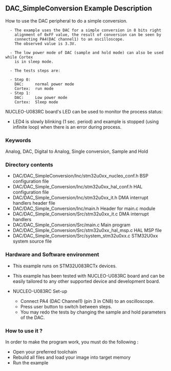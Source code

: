 ## <b>DAC_SimpleConversion Example Description</b>

How to use the DAC peripheral to do a simple conversion.

      - The example uses the DAC for a simple conversion in 8 bits right 
        alignment of 0xFF value, the result of conversion can be seen by 
        connecting PA4(DAC channel1) to an oscilloscope. 
        The observed value is 3.3V.

      - The low power mode of DAC (sample and hold mode) can also be used while Cortex 
        is in sleep mode.

      - The tests steps are:

      - Step 0:
        DAC:     normal power mode
        Cortex:  run mode
      - Step 1:
        DAC:     Low power mode
        Cortex:  Sleep mode
      

NUCLEO-U083RC board's LED can be used to monitor the process status:

  - LED4 is slowly blinking (1 sec. period) and example is stopped (using infinite loop)
  when there is an error during process.

### <b>Keywords</b>

Analog, DAC, Digital to Analog, Single conversion, Sample and Hold

### <b>Directory contents </b>

  - DAC/DAC_SimpleConversion/Inc/stm32u0xx_nucleo_conf.h     BSP configuration file
  - DAC/DAC_Simple_Conversion/Inc/stm32u0xx_hal_conf.h    HAL configuration file
  - DAC/DAC_Simple_Conversion/Inc/stm32u0xx_it.h          DMA interrupt handlers header file
  - DAC/DAC_Simple_Conversion/Inc/main.h                  Header for main.c module  
  - DAC/DAC_Simple_Conversion/Src/stm32u0xx_it.c          DMA interrupt handlers
  - DAC/DAC_Simple_Conversion/Src/main.c                  Main program
  - DAC/DAC_Simple_Conversion/Src/stm32u0xx_hal_msp.c     HAL MSP file
  - DAC/DAC_Simple_Conversion/Src/system_stm32u0xx.c      STM32U0xx system source file
  
### <b>Hardware and Software environment </b> 

  - This example runs on STM32U083RCTx devices.
    
  - This example has been tested with NUCLEO-U083RC board and can be
    easily tailored to any other supported device and development board.

  - NUCLEO-U083RC Set-up 	
    
      - Connect PA4 (DAC Channel1) (pin 3 in CN8) to an oscilloscope.
      - Press user button to switch between steps.
      - You may redo the tests by changing the sample and hold parameters 
        of the DAC.          
      

### <b>How to use it ?</b> 

In order to make the program work, you must do the following :

 - Open your preferred toolchain 
 - Rebuild all files and load your image into target memory
 - Run the example


